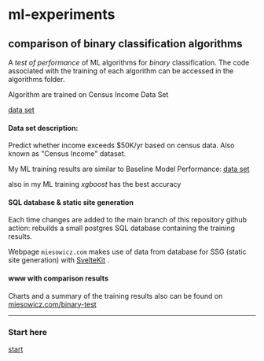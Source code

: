 # ml-experiments

## comparison of binary classification algorithms 

A *test of performance* of ML algorithms for *binary* classification.
The code associated with the training of each algorithm can be accessed in the algorithms folder.

Algorithm are trained on Census Income Data Set

[data set](https://archive-beta.ics.uci.edu/dataset/2/adult)

#### Data set description:

Predict whether income exceeds $50K/yr based on census data. Also known as "Census Income" dataset.


My ML training results are similar to Baseline Model Performance:
[data set](https://archive-beta.ics.uci.edu/dataset/2/adult)

also in my ML training *xgboost* has the best accuracy

#### SQL database & static site generation

Each time changes are added to the main branch of this repository github action: 
rebuilds a small postgres SQL database containing the training results.

Webpage `miesowicz.com` makes use of data from database for SSG (static site generation) with [SvelteKit](https://kit.svelte.dev/) .


#### www with comparison results

Charts and a summary of the training results also can be found on
[miesowicz.com/binary-test](https://miesowicz.com/binary-test)

---

### Start here

[start](./index.ipynb)
